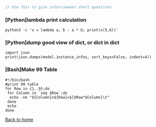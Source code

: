 ```js
// Use this to give interviewees short questions
```


### [Python]lambda print calculation
```
python3 -c 'x = lambda a, b : a * b; print(x(5,6))'
```

### [Python]dump good view of dict, or dict in dict
```
import json
print(json.dumps(model.instance_infos, sort_keys=False, indent=4))
```

### [Bash]Make 99 Table
```
#!/bin/bash
#print 99 table
for Row in {1..9};do
 for Column in `seq $Row`;do
  echo -ne "${Column}x${Row}=$[$Row*$Column]\t"
 done
 echo
done
```

<a href="index.md">Back to home</a>
